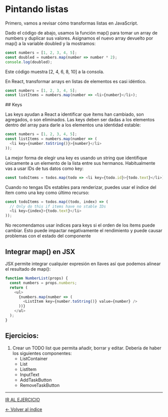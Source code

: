 # Pintando listas

Primero, vamos a revisar cómo transformas listas en JavaScript.

Dado el código de abajo, usamos la función map() para tomar un array de numbers y duplicar sus valores. Asignamos el nuevo array devuelto por map() a la variable doubled y la mostramos:

```js
const numbers = [1, 2, 3, 4, 5];
const doubled = numbers.map(number => number * 2);
console.log(doubled);
```

Este código muestra [2, 4, 6, 8, 10] a la consola.

En React, transformar arrays en listas de elementos es casi idéntico.

```js
const numbers = [1, 2, 3, 4, 5];
const listItems = numbers.map(number => <li>{number}</li>);
```

## Keys

Las keys ayudan a React a identificar que ítems han cambiado, son agregados, o son eliminados. Las keys deben ser dadas a los elementos dentro del array para darle a los elementos una identidad estable:

```js
const numbers = [1, 2, 3, 4, 5];
const listItems = numbers.map(number => (
  <li key={number.toString()}>{number}</li>
));
```

La mejor forma de elegir una key es usando un string que identifique únicamente a un elemento de la lista entre sus hermanos. Habitualmente vas a usar IDs de tus datos como key:

```js
const todoItems = todos.map(todo => <li key={todo.id}>{todo.text}</li>);
```

Cuando no tengas IDs estables para renderizar, puedes usar el índice del ítem como una key como último recurso:

```js
const todoItems = todos.map((todo, index) => (
  // Only do this if items have no stable IDs
  <li key={index}>{todo.text}</li>
));
```

No recomendamos usar índices para keys si el orden de los ítems puede cambiar. Esto puede impactar negativamente el rendimiento y puede causar problemas con el estado del componente

## Integrar map() en JSX

JSX permite integrar cualquier expresión en llaves así que podemos alinear el resultado de map():

```js
function NumberList(props) {
  const numbers = props.numbers;
  return (
    <ul>
      {numbers.map(number => (
        <ListItem key={number.toString()} value={number} />
      ))}
    </ul>
  );
}
```

## Ejercicios:

1. Crear un TODO list que permita añadir, borrar y editar. Debería de haber los siguientes componentes:
   - ListContainer
   - List
   - ListItem
   - InputText
   - AddTaskButton
   - RemoveTaskButton

---

[IR AL EJERCICIO](../../Ejercicios/Enunciados/8.Pintando_Listas.md)

[<- Volver al índice](../../README.md)
